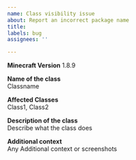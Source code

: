 ```yaml
---
name: Class visibility issue
about: Report an incorrect package name
title: 
labels: bug
assignees: ''

---
```


**Minecraft Version**
1.8.9

**Name of the class**  
Classname

**Affected Classes**  
Class1, Class2

**Description of the class**  
Describe what the class does

**Additional context**  
Any Additional context or screenshots

